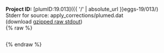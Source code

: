 **Project ID:** [plumID:19.013]({{ '/' | absolute_url }}eggs-19/013/)  
Stderr for source:  apply_corrections/plumed.dat   
(download [gzipped raw stdout](plumed.dat.plumed_master.stdout.txt.gz))  
{% raw %}
<pre>
</pre>
{% endraw %}
